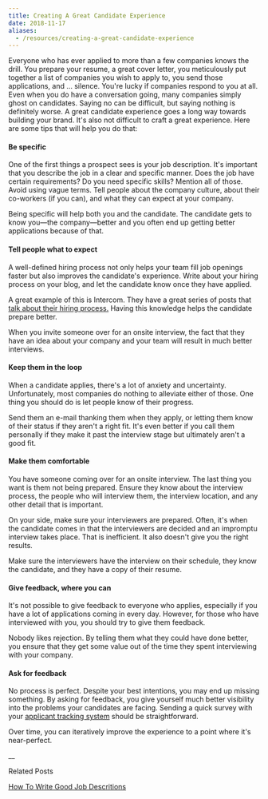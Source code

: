```yaml
---
title: Creating A Great Candidate Experience
date: 2018-11-17
aliases:
  - /resources/creating-a-great-candidate-experience
---
```

Everyone who has ever applied to more than a few companies knows the drill. You prepare your resume, a great cover letter, you meticulously put together a list of companies you wish to apply to, you send those applications, and … silence. You're lucky if companies respond to you at all. Even when you do have a conversation going, many companies simply ghost on candidates.
Saying no can be difficult, but saying nothing is definitely worse. A great candidate experience goes a long way towards building your brand. It's also not difficult to craft a great experience. Here are some tips that will help you do that:

#### Be specific

One of the first things a prospect sees is your job description. It's important that you describe the job in a clear and specific manner. Does the job have certain requirements? Do you need specific skills? Mention all of those. Avoid using vague terms. Tell people about the company culture, about their co-workers (if you can), and what they can expect at your company.

Being specific will help both you and the candidate. The candidate gets to know you—the company—better and you often end up getting better applications because of that.

#### Tell people what to expect

A well-defined hiring process not only helps your team fill job openings faster but also improves the candidate's experience. Write about your hiring process on your blog, and let the candidate know once they have applied.

A great example of this is Intercom. They have a great series of posts that [talk about their hiring process.](https://www.intercom.com/blog/how-we-hire-engineers-part-1/) Having this knowledge helps the candidate prepare better.

When you invite someone over for an onsite interview, the fact that they have an idea about your company and your team will result in much better interviews.

#### Keep them in the loop

When a candidate applies, there's a lot of anxiety and uncertainty. Unfortunately, most companies do nothing to alleviate either of those. One thing you should do is let people know of their progress.

Send them an e-mail thanking them when they apply, or letting them know of their status if they aren't a right fit. It's even better if you call them personally if they make it past the interview stage but ultimately aren't a good fit.

#### Make them comfortable

You have someone coming over for an onsite interview. The last thing you want is them not being prepared. Ensure they know about the interview process, the people who will interview them, the interview location, and any other detail that is important.

On your side, make sure your interviewers are prepared. Often, it's when the candidate comes in that the interviewers are decided and an impromptu interview takes place. That is inefficient. It also doesn't give you the right results.

Make sure the interviewers have the interview on their schedule, they know the candidate, and they have a copy of their resume.

#### Give feedback, where you can

It's not possible to give feedback to everyone who applies, especially if you have a lot of applications coming in every day. However, for those who have interviewed with you, you should try to give them feedback.

Nobody likes rejection. By telling them what they could have done better, you ensure that they get some value out of the time they spent interviewing with your company.

#### Ask for feedback

No process is perfect. Despite your best intentions, you may end up missing something. By asking for feedback, you give yourself much better visibility into the problems your candidates are facing. Sending a quick survey with your [applicant tracking system](/) should be straightforward.

Over time, you can iteratively improve the experience to a point where it's near-perfect.

\_\_

Related Posts

[How To Write Good Job Descritions](/resources/posting-jobs/write-good-job-descriptions)
